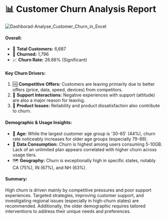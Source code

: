 # 📊 Customer Churn Analysis Report

![Dashborad-Analyse_Customer_Churn_in_Excel](https://sennanliimages.blob.core.windows.net/viz/Dashborad-Analyse_Customer_Churn_in_Excel.png)

#### **Overall:**
-  👥  **Total Customers:** 6,687
-  👋  **Churned:** 1,796
-  📈 **Churn Rate:** 26.86% (Significant)

#### **Key Churn Drivers:**
1.  🆚 **Competitive Offers:** Customers are leaving primarily due to better offers (price, data, speed, devices) from competitors.
2.  🤝 **Support Interactions:** Negative experiences with support (attitude) are also a major reason for leaving.
3.  🔧  **Product Issues:** Reliability and product dissatisfaction also contribute to churn.

#### **Demographic & Usage Insights:**
- 🎂 **Age:** While the largest customer age group is '30-65' (44%), churn rate noticeably increases for older age groups (especially 79-88).
- 📶 **Data Consumption:** Churn is highest among users consuming 5-10GB. Lack of an unlimited plan appears correlated with higher churn across usage tiers.
- 🗺️ **Geography:** Churn is exceptionally high in specific states, notably CA (75%), IN (67%), and NH (63%). 

#### **Summary:**
High churn is driven mainly by competitive pressures and poor support experiences. Targeted strategies, improving customer support, and investigating regional issues (especially in high-churn states) are recommended. Additionally, the older demographic requires tailored interventions to address their unique needs and preferences.